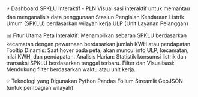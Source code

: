 ⚡ Dashboard SPKLU Interaktif - PLN
Visualisasi interaktif untuk memantau dan menganalisis data penggunaan Stasiun Pengisian Kendaraan Listrik Umum (SPKLU) berdasarkan wilayah kerja ULP (Unit Layanan Pelanggan) 

📊 Fitur Utama
Peta Interaktif: Menampilkan sebaran SPKLU berdasarkan kecamatan dengan pewarnaan berdasarkan jumlah KWH atau pendapatan.
Tooltip Dinamis: Saat hover pada peta, akan muncul info ULP, kecamatan, nilai KWH, dan pendapatan.
Analisis Harian: Statistik konsumsi listrik dan transaksi SPKLU berdasarkan tanggal terbaru.
Filter dan Visualisasi: Mendukung filter berdasarkan waktu atau unit kerja.

💡 Teknologi yang Digunakan
Python
Pandas
Folium
Streamlit
GeoJSON (untuk pembagian wilayah)
